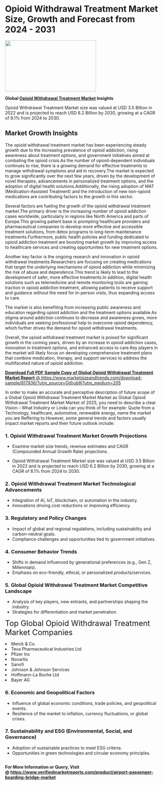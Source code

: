 <H1>Opioid Withdrawal Treatment Market Size, Growth and Forecast from 2024 - 2031</H1><img class="aligncenter size-medium wp-image-584254" src="https://thirdeyenews.in/wp-content/uploads/2024/09/Global-Market-Research-300x168.jpeg" alt="" width="300" height="168" /><p><strong>Global&nbsp;<a href="https://www.marketsizeandtrends.com/download-sample/817936/?utm_source=Github8j?utm_medium=205">Opioid Withdrawal Treatment Market</a> Insights</strong></p><p>Opioid Withdrawal Treatment Market size was valued at USD 3.5 Billion in 2022 and is projected to reach USD 6.2 Billion by 2030, growing at a CAGR of 8.1% from 2024 to 2030.</p><p><h2>Market Growth Insights</h2> <p>The opioid withdrawal treatment market has been experiencing steady growth due to the increasing prevalence of opioid addiction, rising awareness about treatment options, and government initiatives aimed at combating the opioid crisis.As the number of opioid-dependent individuals continues to rise, there is a growing demand for effective treatments to manage withdrawal symptoms and aid in recovery.The market is expected to grow significantly over the next few years, driven by the development of novel therapies, advancements in personalized treatment options, and the adoption of digital health solutions.Additionally, the rising adoption of MAT (Medication-Assisted Treatment) and the introduction of new non-opioid medications are contributing factors to the growth in this sector.</p> <p><a href="#"></a></p> <p>Several factors are fueling the growth of the opioid withdrawal treatment market.The primary driver is the increasing number of opioid addiction cases worldwide, particularly in regions like North America and parts of Europe.This growing patient base is prompting healthcare providers and pharmaceutical companies to develop more effective and accessible treatment solutions, from detox programs to long-term maintenance treatments.Furthermore, public health policies and funding dedicated to opioid addiction treatment are boosting market growth by improving access to healthcare services and creating opportunities for new treatment options.</p> <p>Another key factor is the ongoing research and innovation in opioid withdrawal treatments.Researchers are focusing on creating medications that target the underlying mechanisms of opioid addiction while minimizing the risk of abuse and dependence.This trend is likely to lead to the development of safer, more effective treatments.In addition, digital health solutions such as telemedicine and remote monitoring tools are gaining traction in opioid addiction treatment, allowing patients to receive support and guidance without the need for in-person visits, thus expanding access to care.</p> <p>The market is also benefiting from increasing public awareness and education regarding opioid addiction and the treatment options available.As stigma around addiction continues to decrease and awareness grows, more individuals are seeking professional help to overcome opioid dependency, which further drives the demand for opioid withdrawal treatments.</p> <p>Overall, the opioid withdrawal treatment market is poised for significant growth in the coming years, driven by an increase in opioid addiction cases, innovation in treatment options, and enhanced access to care.Key players in the market will likely focus on developing comprehensive treatment plans that combine medication, therapy, and support services to address the multifaceted nature of opioid addiction.</p> <p><a href="#"></p><p><span class=""><strong>Download Full PDF Sample Copy of Global Opioid Withdrawal Treatment Market Report</strong> @ <a href="https://www.marketsizeandtrends.com/download-sample/817936/?utm_source=Github8j?utm_medium=205" target="_blank">https://www.marketsizeandtrends.com/download-sample/817936/?utm_source=Github8j?utm_medium=205</a></span></p><p>In order to make an accurate and perceptive description of future scope of a Global&nbsp;Opioid Withdrawal Treatment Market Market as Global&nbsp;Opioid Withdrawal Treatment Market Market of 2025, you need to describe a clear Vision &ndash; What Industry or Linda can you think of for example: Quote from a Technology, healthcare, automotive, renewable energy, name the market you are Reffering to.However, some general trends and factors usually impact market reports and their future outlook include:</p><h3>1.&nbsp;<strong>Opioid Withdrawal Treatment Market Growth Projections</strong></h3><ul><li>Examine market size trends, revenue estimates and CAGR (Compounded Annual Growth Rate) projections.</li><li><p>Opioid Withdrawal Treatment Market size was valued at USD 3.5 Billion in 2022 and is projected to reach USD 6.2 Billion by 2030, growing at a CAGR of 8.1% from 2024 to 2030.</p></li></ul><h3>2.&nbsp;<strong>Opioid Withdrawal Treatment Market Technological Advancements</strong></h3><ul><li>Integration of AI, IoT, blockchain, or automation in the industry.</li><li>Innovations driving cost reductions or improving efficiency.</li></ul><h3>3.&nbsp;<strong>Regulatory and Policy Changes</strong></h3><ul><li>Impact of global and regional regulations, including sustainability and carbon-neutral goals.</li><li>Compliance challenges and opportunities tied to government initiatives.</li></ul><h3>4.&nbsp;<strong>Consumer Behavior Trends</strong></h3><ul><li>Shifts in demand influenced by generational preferences (e.g., Gen Z, Millennials).</li><li>Emphasis on eco-friendly, ethical, or personalized products/services.</li></ul><h3>5.&nbsp;<strong>Global Opioid Withdrawal Treatment Market Competitive Landscape</strong></h3><ul><li>Analysis of key players, new entrants, and partnerships shaping the industry.</li><li>Strategies for differentiation and market penetration.</li></ul><p data-pm-slice="1 1 []"><span style="color: inherit; font-family: inherit; font-size: 25px;">Top Global Opioid Withdrawal Treatment Market Companies</span></p><div class="" data-test-id=""><p><li>Merck & Co.</li><li> Teva Pharmaceutical Industries Ltd</li><li> Pfizer Inc</li><li> Novartis</li><li> Sanofi</li><li> Johnson & Johnson Services</li><li> Hoffmann-La Roche Ltd</li><li> Bayer AG</li></p></div><h3>6.&nbsp;<strong>Economic and Geopolitical Factors</strong></h3><ul><li>Influence of global economic conditions, trade policies, and geopolitical events.</li><li>Resilience of the market to inflation, currency fluctuations, or global crises.</li></ul><h3>7.&nbsp;<strong>Sustainability and ESG (Environmental, Social, and Governance)</strong></h3><ul><li>Adoption of sustainable practices to meet ESG criteria.</li><li>Opportunities in green technologies and circular economy principles.</li></ul><h2><strong style="font-size: 14px;">For More Information or Query, Visit @&nbsp;</strong><a style="background-color: #ffffff; font-size: 14px;" href="https://www.marketsizeandtrends.com/report/opioid-withdrawal-treatment-market/" target="_blank">https://www.verifiedmarketreports.com/product/airport-passenger-boarding-bridge-market</a></h2>